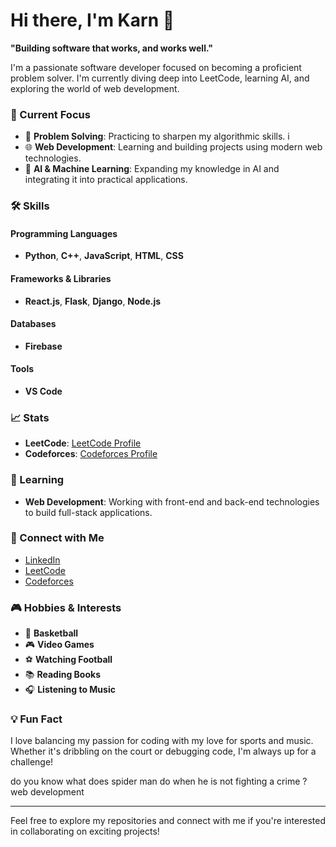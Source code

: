 

# Hi there, I'm Karn 👋

**"Building software that works, and works well."**

I'm a passionate software developer focused on becoming a proficient problem solver. I'm currently diving deep into LeetCode, learning AI, and exploring the world of web development.

### 🔭 Current Focus
- 🧠 **Problem Solving**: Practicing to sharpen my algorithmic skills.  i 
- 🌐 **Web Development**: Learning and building projects using modern web technologies.
- 🤖 **AI & Machine Learning**: Expanding my knowledge in AI and integrating it into practical applications.

### 🛠️ Skills

#### Programming Languages
- **Python**, **C++**, **JavaScript**, **HTML**, **CSS**

#### Frameworks & Libraries
- **React.js**, **Flask**, **Django**, **Node.js**

#### Databases
- **Firebase**

#### Tools
- **VS Code**

### 📈 Stats
- **LeetCode**: [LeetCode Profile](https://leetcode.com/your-profile)
- **Codeforces**: [Codeforces Profile](https://codeforces.com/profile/your-profile)

### 🌱 Learning
- **Web Development**: Working with front-end and back-end technologies to build full-stack applications.
  

 

### 🔗 Connect with Me
- [LinkedIn](https://www.linkedin.com/in/your-profile)
- [LeetCode](https://leetcode.com/your-profile)
- [Codeforces](https://codeforces.com/profile/your-profile)

### 🎮 Hobbies & Interests
- 🏀 **Basketball**
- 🎮 **Video Games**
- ⚽ **Watching Football**
- 📚 **Reading Books**
- 🎧 **Listening to Music**

### 💡 Fun Fact
I love balancing my passion for coding with my love for sports and music. Whether it's dribbling on the court or debugging code, I'm always up for a challenge!

 do you know what does spider man do when he is not fighting a crime ? web development 

---

Feel free to explore my repositories and connect with me if you're interested in collaborating on exciting projects!

